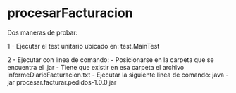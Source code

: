 # procesarFacturacion


Dos maneras de probar:

1 - Ejecutar el test unitario ubicado en:
     test.MainTest
     
2 - Ejecutar con linea de comando:
    - Posicionarse en la carpeta que se encuentra el .jar
    - Tiene que existir en esa carpeta el archivo informeDiarioFacturacion.txt
    - Ejecutar la siguiente linea de comando: java -jar   procesar.facturar.pedidos-1.0.0.jar
    
